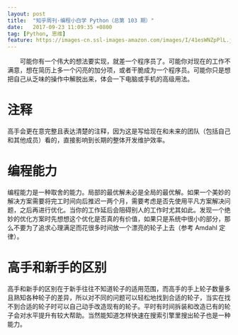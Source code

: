 ```yaml
---
layout: post
title:  "知乎周刊·编程小白学 Python（总第 103 期）"
date:   2017-09-23 11:09:35 +0800
tag: [Python, 思维]
feature: https://images-cn.ssl-images-amazon.com/images/I/41esWNZpPlL.jpg
---
```


　　可能你有一个伟大的想法要实现，就差一个程序员了。可能你对现在的工作不满意，想在简历上多一个闪亮的加分项，或者干脆成为一个程序员。可能你只是想把自己从乏味的操作中解脱出来，体会一下电脑或手机的高级用法。

# 注释

高手会更在意完整且表达清楚的注释，因为这是写给现在和未来的团队（包括自己和其他成员）看的，直接影响到长期的整体开发维护效率。

# 编程能力

编程能力是一种取舍的能力。局部的最优解未必是全局的最优解。如果一个美妙的解决方案需要将完工时间向后推迟一两个月，需要考虑是否先使用平凡方案解决问题，之后再进行优化。当你的工作延后会阻碍别人的工作时尤其如此。发现一个绝妙的优化方案时先想想这个优化是否真的有价值，如果只是系统中很小的部分，那么不要为了追求心理满足而花很多时间放一个漂亮的轮子上去（参考 Amdahl 定律）。

# 高手和新手的区别

高手和新手的区别在于新手往往不知道轮子的适用范围，而高手的手上轮子数量多且熟知各种轮子的差异，所以对不同的问题可以轻松地找到合适的轮子，当实在找不到合适的轮子时可以自己动手改造现有的轮子。平时有时间拆装和改造已有的轮子会对水平提升有较大帮助。当然能知道怎样快速在搜索引擎里搜出轮子也是一种能力。


